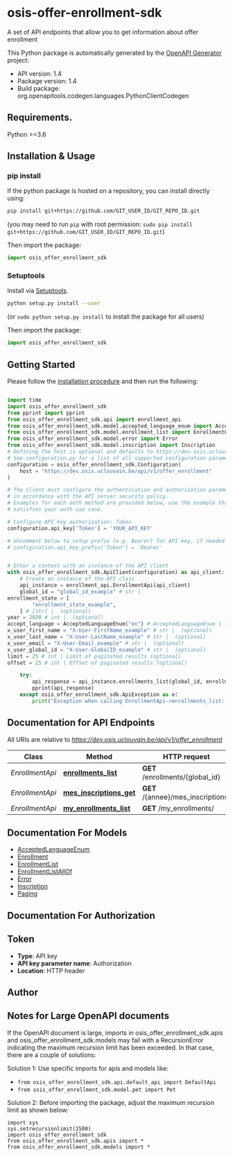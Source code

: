 # osis-offer-enrollment-sdk
A set of API endpoints that allow you to get information about offer enrollment

This Python package is automatically generated by the [OpenAPI Generator](https://openapi-generator.tech) project:

- API version: 1.4
- Package version: 1.4
- Build package: org.openapitools.codegen.languages.PythonClientCodegen

## Requirements.

Python >=3.6

## Installation & Usage
### pip install

If the python package is hosted on a repository, you can install directly using:

```sh
pip install git+https://github.com/GIT_USER_ID/GIT_REPO_ID.git
```
(you may need to run `pip` with root permission: `sudo pip install git+https://github.com/GIT_USER_ID/GIT_REPO_ID.git`)

Then import the package:
```python
import osis_offer_enrollment_sdk
```

### Setuptools

Install via [Setuptools](http://pypi.python.org/pypi/setuptools).

```sh
python setup.py install --user
```
(or `sudo python setup.py install` to install the package for all users)

Then import the package:
```python
import osis_offer_enrollment_sdk
```

## Getting Started

Please follow the [installation procedure](#installation--usage) and then run the following:

```python

import time
import osis_offer_enrollment_sdk
from pprint import pprint
from osis_offer_enrollment_sdk.api import enrollment_api
from osis_offer_enrollment_sdk.model.accepted_language_enum import AcceptedLanguageEnum
from osis_offer_enrollment_sdk.model.enrollment_list import EnrollmentList
from osis_offer_enrollment_sdk.model.error import Error
from osis_offer_enrollment_sdk.model.inscription import Inscription
# Defining the host is optional and defaults to https://dev.osis.uclouvain.be/api/v1/offer_enrollment
# See configuration.py for a list of all supported configuration parameters.
configuration = osis_offer_enrollment_sdk.Configuration(
    host = "https://dev.osis.uclouvain.be/api/v1/offer_enrollment"
)

# The client must configure the authentication and authorization parameters
# in accordance with the API server security policy.
# Examples for each auth method are provided below, use the example that
# satisfies your auth use case.

# Configure API key authorization: Token
configuration.api_key['Token'] = 'YOUR_API_KEY'

# Uncomment below to setup prefix (e.g. Bearer) for API key, if needed
# configuration.api_key_prefix['Token'] = 'Bearer'


# Enter a context with an instance of the API client
with osis_offer_enrollment_sdk.ApiClient(configuration) as api_client:
    # Create an instance of the API class
    api_instance = enrollment_api.EnrollmentApi(api_client)
    global_id = "global_id_example" # str | 
enrollment_state = [
        "enrollment_state_example",
    ] # [str] |  (optional)
year = 2020 # int |  (optional)
accept_language = AcceptedLanguageEnum("en") # AcceptedLanguageEnum | The header advertises which languages the client is able to understand, and which locale variant is preferred. (By languages, we mean natural languages, such as English, and not programming languages.)  (optional)
x_user_first_name = "X-User-FirstName_example" # str |  (optional)
x_user_last_name = "X-User-LastName_example" # str |  (optional)
x_user_email = "X-User-Email_example" # str |  (optional)
x_user_global_id = "X-User-GlobalID_example" # str |  (optional)
limit = 25 # int | Limit of paginated results (optional)
offset = 25 # int | Offset of paginated results (optional)

    try:
        api_response = api_instance.enrollments_list(global_id, enrollment_state=enrollment_state, year=year, accept_language=accept_language, x_user_first_name=x_user_first_name, x_user_last_name=x_user_last_name, x_user_email=x_user_email, x_user_global_id=x_user_global_id, limit=limit, offset=offset)
        pprint(api_response)
    except osis_offer_enrollment_sdk.ApiException as e:
        print("Exception when calling EnrollmentApi->enrollments_list: %s\n" % e)
```

## Documentation for API Endpoints

All URIs are relative to *https://dev.osis.uclouvain.be/api/v1/offer_enrollment*

Class | Method | HTTP request | Description
------------ | ------------- | ------------- | -------------
*EnrollmentApi* | [**enrollments_list**](docs/EnrollmentApi.md#enrollments_list) | **GET** /enrollments/{global_id} | 
*EnrollmentApi* | [**mes_inscriptions_get**](docs/EnrollmentApi.md#mes_inscriptions_get) | **GET** /{annee}/mes_inscriptions/ | 
*EnrollmentApi* | [**my_enrollments_list**](docs/EnrollmentApi.md#my_enrollments_list) | **GET** /my_enrollments/ | 


## Documentation For Models

 - [AcceptedLanguageEnum](docs/AcceptedLanguageEnum.md)
 - [Enrollment](docs/Enrollment.md)
 - [EnrollmentList](docs/EnrollmentList.md)
 - [EnrollmentListAllOf](docs/EnrollmentListAllOf.md)
 - [Error](docs/Error.md)
 - [Inscription](docs/Inscription.md)
 - [Paging](docs/Paging.md)


## Documentation For Authorization


## Token

- **Type**: API key
- **API key parameter name**: Authorization
- **Location**: HTTP header


## Author




## Notes for Large OpenAPI documents
If the OpenAPI document is large, imports in osis_offer_enrollment_sdk.apis and osis_offer_enrollment_sdk.models may fail with a
RecursionError indicating the maximum recursion limit has been exceeded. In that case, there are a couple of solutions:

Solution 1:
Use specific imports for apis and models like:
- `from osis_offer_enrollment_sdk.api.default_api import DefaultApi`
- `from osis_offer_enrollment_sdk.model.pet import Pet`

Solution 2:
Before importing the package, adjust the maximum recursion limit as shown below:
```
import sys
sys.setrecursionlimit(1500)
import osis_offer_enrollment_sdk
from osis_offer_enrollment_sdk.apis import *
from osis_offer_enrollment_sdk.models import *
```

